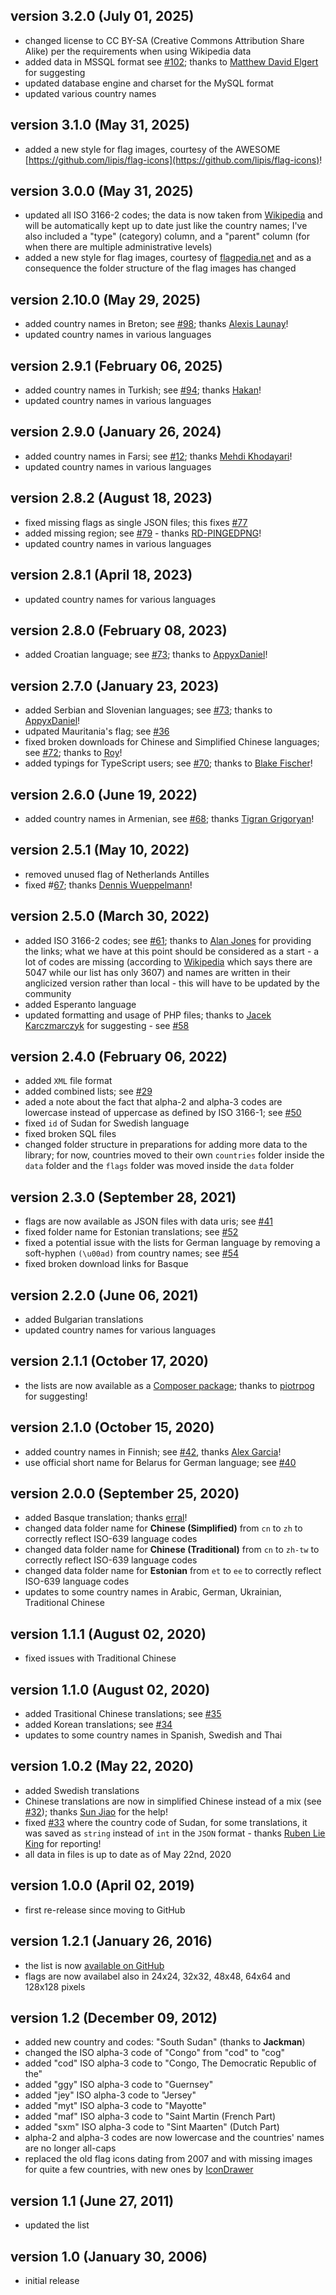 ## version 3.2.0 (July 01, 2025)

- changed license to CC BY-SA (Creative Commons Attribution Share Alike) per the requirements when using Wikipedia data
- added data in MSSQL format see [#102](https://github.com/stefangabos/world_countries/pull/102); thanks to [Matthew David Elgert](https://github.com/mdelgert) for suggesting
- updated database engine and charset for the MySQL format
- updated various country names

## version 3.1.0 (May 31, 2025)

- added a new style for flag images, courtesy of the AWESOME [https://github.com/lipis/flag-icons](https://github.com/lipis/flag-icons)!

## version 3.0.0 (May 31, 2025)

- updated all ISO 3166-2 codes; the data is now taken from [Wikipedia](https://en.wikipedia.org/wiki/ISO_3166-2) and will be automatically kept up to date just like the country names; I've also included a "type" (category) column, and a "parent" column (for when there are multiple administrative levels)
- added a new style for flag images, courtesy of [flagpedia.net](https://flagpedia.net/) and as a consequence the folder structure of the flag images has changed

## version 2.10.0 (May 29, 2025)

- added country names in Breton; see [#98](https://github.com/stefangabos/world_countries/issues/98); thanks [Alexis Launay](https://github.com/YoruNoHikage)!
- updated country names in various languages

## version 2.9.1 (February 06, 2025)

- added country names in Turkish; see [#94](https://github.com/stefangabos/world_countries/issues/94); thanks [Hakan](https://github.com/hakansoylu1)!
- updated country names in various languages

## version 2.9.0 (January 26, 2024)

- added country names in Farsi; see [#12](https://github.com/stefangabos/world_countries/pull/12); thanks [Mehdi Khodayari](https://github.com/mehdikhody)!
- updated country names in various languages

## version 2.8.2 (August 18, 2023)

- fixed missing flags as single JSON files; this fixes [#77](https://github.com/stefangabos/world_countries/issues/77)
- added missing region; see [#79](https://github.com/stefangabos/world_countries/issues/79) - thanks [RD-PINGEDPNG](https://github.com/RD-PINGEDPNG)!
- updated country names in various languages

## version 2.8.1 (April 18, 2023)

- updated country names for various languages

## version 2.8.0 (February 08, 2023)

- added Croatian language; see [#73](https://github.com/stefangabos/world_countries/issues/73); thanks to [AppyxDaniel](https://github.com/AppyxDaniel)!

## version 2.7.0 (January 23, 2023)

- added Serbian and Slovenian languages; see [#73](https://github.com/stefangabos/world_countries/issues/73); thanks to [AppyxDaniel](https://github.com/AppyxDaniel)!
- udpated Mauritania's flag; see [#36](https://github.com/stefangabos/world_countries/issues/36)
- fixed broken downloads for Chinese and Simplified Chinese languages; see [#72](https://github.com/stefangabos/world_countries/issues/72); thanks to [Roy](https://github.com/1997roylee)!
- added typings for TypeScript users; see [#70](https://github.com/stefangabos/world_countries/issues/70); thanks to [Blake Fischer](https://github.com/bfischer1121)!

## version 2.6.0 (June 19, 2022)

- added country names in Armenian, see [#68](https://github.com/stefangabos/world_countries/issues/68); thanks [Tigran Grigoryan](https://github.com/t1gr4n)!

## version 2.5.1 (May 10, 2022)

- removed unused flag of Netherlands Antilles
- fixed #[67](https://github.com/stefangabos/world_countries/issues/67); thanks [Dennis Wueppelmann](https://github.com/Doener48)!

## version 2.5.0 (March 30, 2022)

- added ISO 3166-2 codes; see [#61](https://github.com/stefangabos/world_countries/issues/61); thanks to [Alan Jones](https://github.com/asjones987) for providing the links; what we have at this point should be considered as a start - a lot of codes are missing (according to [Wikipedia](https://en.wikipedia.org/wiki/ISO_3166-2) which says there are 5047 while our list has only 3607) and names are written in their anglicized version rather than local - this will have to be updated by the community
- added Esperanto language
- updated formatting and usage of PHP files; thanks to [Jacek Karczmarczyk](https://github.com/jacekkarczmarczyk) for suggesting - see [#58](https://github.com/stefangabos/world_countries/issues/58)

## version 2.4.0 (February 06, 2022)

- added `XML` file format
- added combined lists; see [#29](https://github.com/stefangabos/world_countries/issues/29)
- aded a note about the fact that alpha-2 and alpha-3 codes are lowercase instead of uppercase as defined by ISO 3166-1; see [#50](https://github.com/stefangabos/world_countries/issues/50)
- fixed `id` of Sudan for Swedish language
- fixed broken SQL files
- changed folder structure in preparations for adding more data to the library; for now, countries moved to their own `countries` folder inside the `data` folder and the `flags` folder was moved inside the `data` folder

## version 2.3.0 (September 28, 2021)

- flags are now available as JSON files with data uris; see [#41](https://github.com/stefangabos/world_countries/issues/41)
- fixed folder name for Estonian translations; see [#52](https://github.com/stefangabos/world_countries/issues/52)
- fixed a potential issue with the lists for German language by removing a soft-hyphen `(\u00ad)` from country names; see [#54](https://github.com/stefangabos/world_countries/issues/54)
- fixed broken download links for Basque

## version 2.2.0 (June 06, 2021)

- added Bulgarian translations
- updated country names for various languages

## version 2.1.1 (October 17, 2020)

- the lists are now available as a [Composer package](https://packagist.org/packages/stefangabos/world_countries); thanks to [piotrpog](https://github.com/piotrpog) for suggesting!

## version 2.1.0 (October 15, 2020)

- added country names in Finnish; see [#42](https://github.com/stefangabos/world_countries/issues/42), thanks [Alex Garcia](https://github.com/alexgarciab)!
- use official short name for Belarus for German language; see [#40](https://github.com/stefangabos/world_countries/issues/40)

## version 2.0.0 (September 25, 2020)

- added Basque translation; thanks [erral](https://github.com/erral)!
- changed data folder name for **Chinese (Simplified)** from `cn` to `zh` to correctly reflect ISO-639 language codes
- changed data folder name for **Chinese (Traditional)** from `cn` to `zh-tw` to correctly reflect ISO-639 language codes
- changed data folder name for **Estonian** from `et` to `ee` to correctly reflect ISO-639 language codes
- updates to some country names in Arabic, German, Ukrainian, Traditional Chinese

## version 1.1.1 (August 02, 2020)

- fixed issues with Traditional Chinese

## version 1.1.0 (August 02, 2020)

- added Trasitional Chinese translations; see [#35](https://github.com/stefangabos/world_countries/pull/35)
- added Korean translations; see [#34](https://github.com/stefangabos/world_countries/pull/34)
- updates to some country names in Spanish, Swedish and Thai

## version 1.0.2 (May 22, 2020)

- added Swedish translations
- Chinese translations are now in simplified Chinese instead of a mix (see [#32](https://github.com/stefangabos/world_countries/pull/32)); thanks [Sun Jiao](https://github.com/sun-jiao) for the help!
- fixed [#33](https://github.com/stefangabos/world_countries/pull/33) where the country code of Sudan, for some translations, it was saved as `string` instead of `int` in the `JSON` format - thanks [Ruben Lie King](https://github.com/rl-king) for reporting!
- all data in files is up to date as of May 22nd, 2020

## version 1.0.0 (April 02, 2019)

- first re-release since moving to GitHub

## version 1.2.1 (January 26, 2016)

- the list is now [available on GitHub](https://github.com/stefangabos/world_countries)
- flags are now availabel also in 24x24, 32x32, 48x48, 64x64 and 128x128 pixels

## version 1.2 (December 09, 2012)

- added new country and codes: "South Sudan" (thanks to **Jackman**)
- changed the ISO alpha-3 code of "Congo" from "cod" to "cog"
- added "cod" ISO alpha-3 code to "Congo, The Democratic Republic of the"
- added "ggy" ISO alpha-3 code to "Guernsey"
- added "jey" ISO alpha-3 code to "Jersey"
- added "myt" ISO alpha-3 code to "Mayotte"
- added "maf" ISO alpha-3 code to "Saint Martin (French Part)
- added "sxm" ISO alpha-3 code to "Sint Maarten" (Dutch Part)
- alpha-2 and alpha-3 codes are now lowercase and the countries' names are no longer all-caps
- replaced the old flag icons dating from 2007 and with missing images for quite a few countries, with new ones by [IconDrawer](http://icondrawer.com/free.php)

## version 1.1 (June 27, 2011)

- updated the list

## version 1.0 (January 30, 2006)

- initial release
